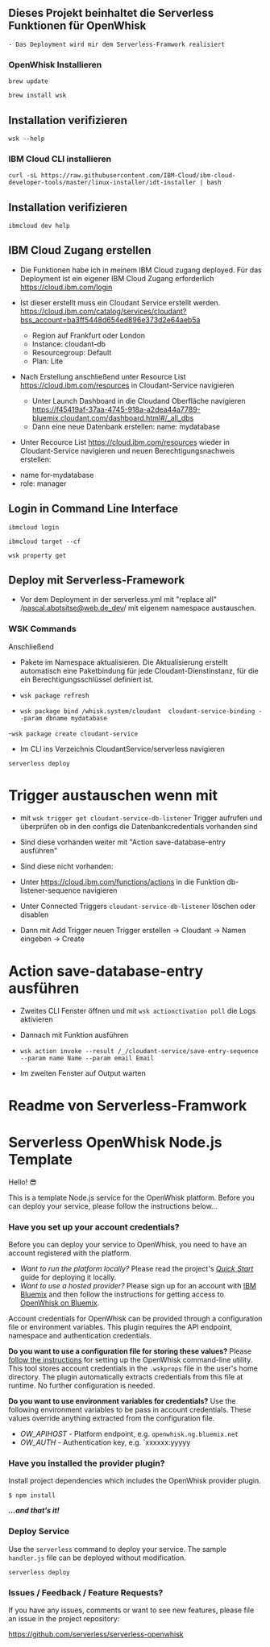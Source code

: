 ## Dieses Projekt beinhaltet die Serverless Funktionen für OpenWhisk
    - Das Deployment wird mir dem Serverless-Framwork realisiert

### OpenWhisk Installieren

`brew update`

`brew install wsk`

## Installation verifizieren
`wsk --help`

### IBM Cloud CLI installieren

`curl -sL https://raw.githubusercontent.com/IBM-Cloud/ibm-cloud-developer-tools/master/linux-installer/idt-installer | bash`

## Installation verifizieren

`ibmcloud dev help`

## IBM Cloud Zugang erstellen
* Die Funktionen habe ich in meinem IBM Cloud zugang deployed. Für das Deployment ist ein eigener IBM Cloud Zugang erforderlich <https://cloud.ibm.com/login>

* Ist dieser erstellt muss ein Cloudant Service erstellt werden. <https://cloud.ibm.com/catalog/services/cloudant?bss_account=ba3ff5448d654ed896e373d2e64aeb5a>
    - Region auf Frankfurt oder London
    - Instance: cloudant-db
    - Resourcegroup: Default
    - Plan: Lite

* Nach Erstellung anschließend unter Resource List <https://cloud.ibm.com/resources> in Cloudant-Service navigieren
    - Unter Launch Dashboard in die Cloudand Oberfläche navigieren <https://f45419af-37aa-4745-918a-a2dea44a7789-bluemix.cloudant.com/dashboard.html#/_all_dbs>
    - Dann eine neue Datenbank erstellen: name: mydatabase

* Unter Recource List <https://cloud.ibm.com/resources> wieder in Cloudant-Service navigieren und neuen Berechtigungsnachweis erstellen: 
 - name for-mydatabase
 - role: manager

## Login in Command Line Interface

`ibmcloud login`

`ibmcloud target --cf`

`wsk property get`

## Deploy mit Serverless-Framework

* Vor dem Deployment in der serverless.yml mit "replace all" /pascal.abotsitse@web.de_dev/ mit eigenem namespace austauschen.

### WSK Commands

Anschließend

* Pakete im Namespace aktualisieren. Die Aktualisierung erstellt automatisch eine Paketbindung für jede Cloudant-Dienstinstanz, für die ein Berechtigungsschlüssel definiert ist.

- `wsk package refresh`

- `wsk package bind /whisk.system/cloudant  cloudant-service-binding --param dbname mydatabase`

-`wsk package create cloudant-service`

* Im CLI ins Verzeichnis CloudantService/serverless navigieren

`serverless deploy`

# Trigger austauschen wenn mit

- mit `wsk trigger get cloudant-service-db-listener` Trigger aufrufen und überprüfen ob in den configs die Datenbankcredentials vorhanden sind
- Sind diese vorhanden weiter mit "Action save-database-entry ausführen"
- Sind diese nicht vorhanden:

- Unter <https://cloud.ibm.com/functions/actions> in die Funktion db-listener-sequence navigieren
- Unter Connected Triggers `cloudant-service-db-listener` löschen oder disablen
- Dann mit Add Trigger neuen Trigger erstellen -> Cloudant -> Namen eingeben -> Create

# Action save-database-entry ausführen

- Zweites CLI Fenster öffnen und mit `wsk actionctivation poll` die Logs aktivieren

- Dannach mit Funktion ausführen 
- `wsk action invoke --result /_/cloudant-service/save-entry-sequence --param name Name --param email Email`

- Im zweiten Fenster auf Output warten

# Readme von Serverless-Framwork

# Serverless OpenWhisk Node.js Template

Hello! 😎

This is a template Node.js service for the OpenWhisk platform. Before you can deploy your service, please follow the instructions below…

### Have you set up your account credentials?

Before you can deploy your service to OpenWhisk, you need to have an account registered with the platform.

- _Want to run the platform locally?_ Please read the project's [_Quick Start_](https://github.com/openwhisk/openwhisk#quick-start) guide for deploying it locally.
- _Want to use a hosted provider?_ Please sign up for an account with [IBM Bluemix](https://console.ng.bluemix.net/) and then follow the instructions for getting access to [OpenWhisk on Bluemix](https://console.ng.bluemix.net/openwhisk/).

Account credentials for OpenWhisk can be provided through a configuration file or environment variables. This plugin requires the API endpoint, namespace and authentication credentials.

**Do you want to use a configuration file for storing these values?** Please [follow the instructions](https://console.ng.bluemix.net/openwhisk/cli) for setting up the OpenWhisk command-line utility. This tool stores account credentials in the `.wskprops` file in the user's home directory. The plugin automatically extracts credentials from this file at runtime. No further configuration is needed.

**Do you want to use environment variables for credentials?** Use the following environment variables to be pass in account credentials. These values override anything extracted from the configuration file.

- _OW_APIHOST_ - Platform endpoint, e.g. `openwhisk.ng.bluemix.net`
- _OW_AUTH_ - Authentication key, e.g. `xxxxxx:yyyyy

### Have you installed the provider plugin?

Install project dependencies which includes the OpenWhisk provider plugin.

```
$ npm install
```

**_…and that's it!_**

### Deploy Service

Use the `serverless` command to deploy your service. The sample `handler.js` file can be deployed without modification.

```shell
serverless deploy
```

### Issues / Feedback / Feature Requests?

If you have any issues, comments or want to see new features, please file an issue in the project repository:

https://github.com/serverless/serverless-openwhisk
